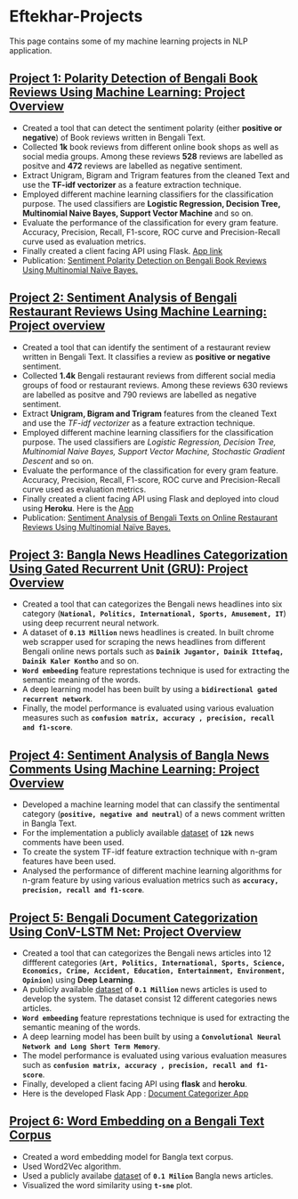 # Eftekhar-Projects
This page contains some of my machine learning projects in NLP application.

## [Project 1: Polarity Detection of Bengali Book Reviews Using Machine Learning: Project Overview](https://github.com/eftekhar13/Bengali-Book-Reviews)
- Created a tool that can detect the sentiment polarity (either **positive or negative**) of Book reviews written in Bengali Text. 
- Collected **1k** book reviews from different online book shops as well as social media groups. Among these reviews **528** reviews are labelled as positve and **472** reviews are labelled as negative sentiment.
- Extract Unigram, Bigram and Trigram features from the cleaned Text and use the **TF-idf vectorizer** as a feature extraction technique.
- Employed different machine learning classifiers for the classification purpose. The used classifiers are **Logistic Regression, Decision Tree, Multinomial Naive Bayes, Support Vector Machine** and so on.
- Evaluate the performance of the classification for every gram feature. Accuracy, Precision, Recall, F1-score, ROC curve and Precision-Recall curve used as evaluation metrics.
- Finally created a client facing API using Flask. [App link](https://sa-book-review.herokuapp.com/)
- Publication: [Sentiment Polarity Detection on Bengali Book Reviews Using Multinomial Naïve Bayes.](https://www.researchgate.net/publication/342673109_Sentiment_Polarity_Detection_on_Bengali_Book_Reviews_Using_Multinomial_Naive_Bayes)



## [Project 2: Sentiment Analysis of Bengali Restaurant Reviews Using Machine Learning: Project overview](https://github.com/eftekhar13/Bengali-Restaurant-Reviews)
- Created a tool that can identify the sentiment of a restaurant review written in Bengali Text. It classifies a review as **positive or negative** sentiment.   
- Collected **1.4k** Bengali restaurant reviews from different social media groups of food or restaurant reviews. Among these reviews 630 reviews are labelled as positve and 790 reviews are labelled as negative sentiment.
- Extract **Unigram, Bigram and Trigram** features from the cleaned Text and use the *TF-idf vectorizer* as a feature extraction technique.
- Employed different machine learning classifiers for the classification purpose. The used classifiers are *Logistic Regression, Decision Tree, Multinomial Naive Bayes, Support Vector Machine, Stochastic Gradient Descent* and so on.
- Evaluate the performance of the classification for every gram feature. Accuracy, Precision, Recall, F1-score, ROC curve and Precision-Recall curve used as evaluation metrics.
- Finally created a client facing API using Flask and deployed into cloud using **Heroku**. Here is the [App](https://sa-restaurant-reviews.herokuapp.com/)
- Publication: [Sentiment Analysis of Bengali Texts on Online Restaurant Reviews Using Multinomial Naïve Bayes.](https://ieeexplore.ieee.org/abstract/document/8934655)



## [Project 3: Bangla News Headlines Categorization Using Gated Recurrent Unit (GRU): Project Overview](https://github.com/eftekhar13/Bangla-News-Headlines-Categorization)
- Created a tool that can categorizes the Bengali news headlines into six category (**`National, Politics, International, Sports, Amusement, IT`**) using deep recurrent neural network.
- A dataset of **`0.13 Million`** news headlines is created. In built chrome web scrapper used for scraping the news headlines from different Bengali online news portals such as **`Dainik Jugantor, Dainik Ittefaq, Dainik Kaler Kontho`** and so on.    
- **`Word embeeding`** feature represtations technique is used for extracting the semantic meaning of the words.
- A deep learning model has been built by using a **`bidirectional gated recurrent network`**.
- Finally, the model performance is evaluated using various evaluation measures such as **`confusion matrix, accuracy , precision, recall and f1-score`**.  



## [Project 4: Sentiment Analysis of Bangla News Comments Using Machine Learning: Project Overview](https://github.com/eftekhar13/Bangla-News-Comments)
- Developed a machine learning model that can classify the sentimental category (**`positive, negative and neutral`**) of a news comment written in Bangla Text.
- For the implementation a publicly available [dataset](https://data.mendeley.com/datasets/n53xt69gnf/3) of **`12k`** news comments have been used. 
- To create the system TF-idf feature extraction technique with n-gram features have been used.
- Analysed the performance of different machine learning algorithms for n-gram feature by using various evaluation metrics such as **`accuracy, precision, recall and f1-score`**.


## [Project 5: Bengali Document Categorization Using ConV-LSTM Net: Project Overview](https://github.com/eftekhar13/Bengali-Document-Categorization)

- Created a tool that can categorizes the Bengali news articles into 12 diffferent categories (**`Art, Politics, International, Sports, Science, Economics, Crime, Accident, Education, Entertainment, Environment, Opinion`**) using **Deep Learning**.
- A publicly available [dataset](https://data.mendeley.com/datasets/xp92jxr8wn/2) of **`0.1 Million`** news articles is used to develop the system. The dataset consist 12 different categories news articles.      
- **`Word embeeding`** feature represtations technique is used for extracting the semantic meaning of the words.
- A deep learning model has been built by using a **`Convolutional Neural Network and Long Short Term Memory`**.
- The model performance is evaluated using various evaluation measures such as **`confusion matrix, accuracy , precision, recall and f1-score`**.
- Finally, developed a client facing API using **flask** and **heroku**.
- Here is the developed Flask App : [Document Categorizer App](https://bangla-document-categorization.herokuapp.com/)

## [Project 6: Word Embedding on a Bengali Text Corpus](https://github.com/eftekhar13/Word-Embedding-on-Bangla-Text)
- Created a word embedding model for Bangla text corpus.
- Used Word2Vec algorithm.
- Used a publicly availabe [dataset](https://data.mendeley.com/datasets/xp92jxr8wn/2) of **`0.1 Milion`** Bangla news articles.
- Visualized the word similarity using **`t-sne`** plot. 



